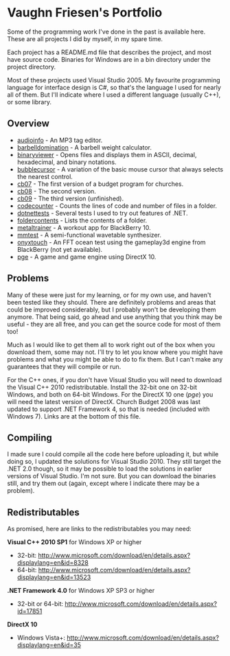 Vaughn Friesen's Portfolio
=========

Some of the programming work I've done in the past is available here. These are all projects I did by myself, in my spare time.

Each project has a README.md file that describes the project, and most have source code. Binaries for Windows are in a bin directory under the project directory.

Most of these projects used Visual Studio 2005. My favourite programming language for interface design is C#, so that's the language I used for nearly all of them. But I'll indicate where I used a different language (usually C++), or some library.

Overview
--------

* [audioinfo](https://github.com/MasterOfBinary/portfolio/tree/master/audioinfo) - An MP3 tag editor.
* [barbelldomination](https://github.com/MasterOfBinary/portfolio/tree/master/barbelldomination) - A barbell weight calculator.
* [binaryviewer](https://github.com/MasterOfBinary/portfolio/tree/master/binaryviewer) - Opens files and displays them in ASCII, decimal, hexadecimal, and binary notations.
* [bubblecursor](https://github.com/MasterOfBinary/portfolio/tree/master/bubblecursor) - A variation of the basic mouse cursor that always selects the nearest control.
* [cb07](https://github.com/MasterOfBinary/portfolio/tree/master/cb07) - The first version of a budget program for churches.
* [cb08](https://github.com/MasterOfBinary/portfolio/tree/master/cb08) - The second version.
* [cb09](https://github.com/MasterOfBinary/portfolio/tree/master/cb09) - The third version (unfinished).
* [codecounter](https://github.com/MasterOfBinary/portfolio/tree/master/codecounter) - Counts the lines of code and number of files in a folder.
* [dotnettests](https://github.com/MasterOfBinary/portfolio/tree/master/dotnettests) - Several tests I used to try out features of .NET.
* [foldercontents](https://github.com/MasterOfBinary/portfolio/tree/master/foldercontents) - Lists the contents of a folder.
* [metaltrainer](https://github.com/MasterOfBinary/portfolio/tree/master/metaltrainer) - A workout app for BlackBerry 10.
* [mmtest](https://github.com/MasterOfBinary/portfolio/tree/master/mmtest) - A semi-functional wavetable synthesizer.
* [onyxtouch](https://github.com/MasterOfBinary/portfolio/tree/master/onyxtouch) - An FFT ocean test using the gameplay3d engine from BlackBerry (not yet available).
* [pge](https://github.com/MasterOfBinary/portfolio/tree/master/pge) - A game and game engine using DirectX 10.

Problems
--------

Many of these were just for my learning, or for my own use, and haven't been tested like they should. There are definitely problems and areas that could be improved considerably, but I probably won't be developing them anymore. That being said, go ahead and use anything that you think may be useful - they are all free, and you can get the source code for most of them too!

Much as I would like to get them all to work right out of the box when you download them, some may not. I'll try to let you know where you might have problems and what you might be able to do to fix them. But I can't make any guarantees that they will compile or run.

For the C++ ones, if you don't have Visual Studio you will need to download the Visual C++ 2010 redistributable. Install the 32-bit one on 32-bit Windows, and both on 64-bit Windows. For the DirectX 10 one (*pge*) you will need the latest version of DirectX. Church Budget 2008 was last updated to support .NET Framework 4, so that is needed (included with Windows 7). Links are at the bottom of this file.

Compiling
---------

I made sure I could compile all the code here before uploading it, but while doing so, I updated the solutions for Visual Studio 2010. They still target the .NET 2.0 though, so it may be possible to load the solutions in earlier versions of Visual Studio. I'm not sure. But you can download the binaries still, and try them out (again, except where I indicate there may be a problem).

Redistributables
---------

As promised, here are links to the redistributables you may need:

**Visual C++ 2010 SP1** for Windows XP or higher

- 32-bit: http://www.microsoft.com/download/en/details.aspx?displaylang=en&id=8328
- 64-bit: http://www.microsoft.com/download/en/details.aspx?displaylang=en&id=13523

**.NET Framework 4.0** for Windows XP SP3 or higher

- 32-bit or 64-bit: http://www.microsoft.com/download/en/details.aspx?id=17851

**DirectX 10**

- Windows Vista+: http://www.microsoft.com/download/en/details.aspx?displaylang=en&id=35

